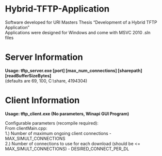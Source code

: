 # Hybrid-TFTP-Application
Software developed for URI Masters Thesis “Development of a Hybrid TFTP Application”  
Applications were designed for Windows and come with MSVC 2010 .sln files  


Server Information  
==================  
**Usage: tftp_server.exe [port] [max_num_connections] [sharepath] [readBufferSizeBytes]**  
(defaults are 69, 100, C:\share\, 4194304)  



Client Information
==================
**Usage: tftp_client.exe (No parameters, Winapi GUI Program)**  

Configurable parameters (recompile required):  
From clientMain.cpp:  
1.) Number of maximum ongoing client connections - MAX_SIMULT_CONNECTIONS  
2.) Number of connections to use for each download (should be <= MAX_SIMULT_CONNECTIONS) - DESIRED_CONNECT_PER_DL  


